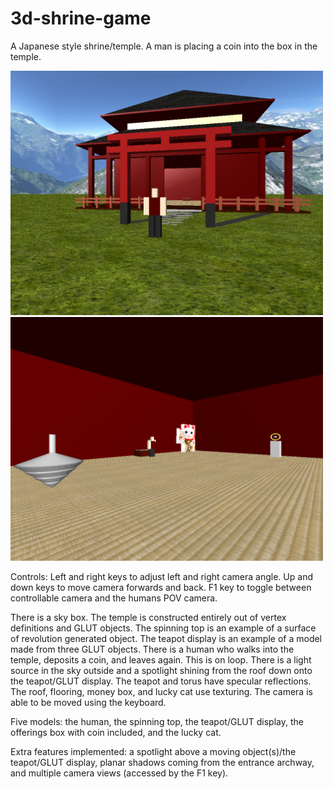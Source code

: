 # 3d-shrine-game

A Japanese style shrine/temple. A man is placing a coin into the box in the temple.

<img src="https://github.com/alex-bull/3d-shrine-game/blob/master/outside.png?raw=true" width="500"><img src="https://github.com/alex-bull/3d-shrine-game/blob/master/inside.png?raw=true" width="500">

Controls: Left and right keys to adjust left and right camera angle. Up and down keys to move
camera forwards and back. F1 key to toggle between controllable camera and the humans POV
camera.

There is a sky box. The temple is constructed entirely out of vertex definitions and GLUT objects.
The spinning top is an example of a surface of revolution generated object. The teapot display is an
example of a model made from three GLUT objects. There is a human who walks into the temple,
deposits a coin, and leaves again. This is on loop. There is a light source in the sky outside and
a spotlight shining from the roof down onto the teapot/GLUT display. The teapot and torus have
specular reflections. The roof, flooring, money box, and lucky cat use texturing. The camera is
able to be moved using the keyboard.

Five models: the human, the spinning top, the teapot/GLUT display, the offerings box with coin
included, and the lucky cat.

Extra features implemented: a spotlight above a moving object(s)/the teapot/GLUT display, planar
shadows coming from the entrance archway, and multiple camera views (accessed by the F1 key).
